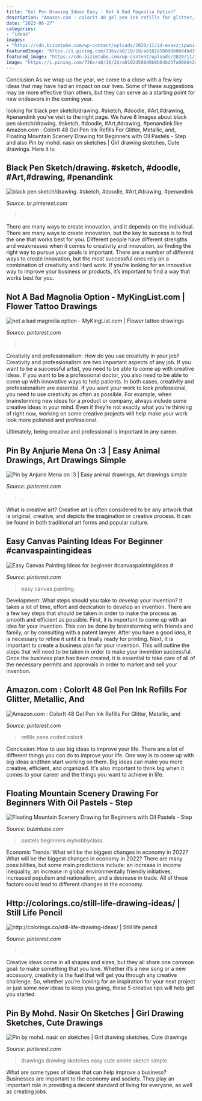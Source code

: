 ```yaml
---
title: "Gel Pen Drawing Ideas Easy - Not A Bad Magnolia Option"
description: "Amazon.com : colorit 48 gel pen ink refills for glitter, metallic, and"
date: "2023-06-27"
categories:
- "ideas"
images:
- "https://cdn.bizimtube.com/wp-content/uploads/2020/11/id-exaszjipwni-youtube-automatic.jpg"
featuredImage: "https://i.pinimg.com/736x/a0/10/2d/a0102d508d0b0b04bd37a008642c7ad9.jpg"
featured_image: "https://cdn.bizimtube.com/wp-content/uploads/2020/11/id-exaszjipwni-youtube-automatic.jpg"
image: "https://i.pinimg.com/736x/a0/10/2d/a0102d508d0b0b04bd37a008642c7ad9.jpg"
---
```



Conclusion
As we wrap up the year, we come to a close with a few key ideas that may have had an impact on our lives. Some of these suggestions may be more effective than others, but they can serve as a starting point for new endeavors in the coming year.

	

		
looking for black pen sketch/drawing. #sketch, #doodle, #Art,#drawing, #penandink you've visit to the right page. We have 8 Images about black pen sketch/drawing. #sketch, #doodle, #Art,#drawing, #penandink like Amazon.com : ColorIt 48 Gel Pen Ink Refills For Glitter, Metallic, and, Floating Mountain Scenery Drawing for Beginners with Oil Pastels - Step and also Pin by mohd. nasir on sketches | Girl drawing sketches, Cute drawings. Here it is:
		
    
## Black Pen Sketch/drawing. #sketch, #doodle, #Art,#drawing, #penandink

<img loading=lazy src="https://i.pinimg.com/originals/6a/84/13/6a841361bb1894bc12f74a8912197a04.jpg" onerror="this.onerror=null;this.src='https://tse2.mm.bing.net/th?id=OIP.CtOb_JwUVy1h3UswrUVG3wHaL7&amp;pid=15.1';" alt="black pen sketch/drawing. #sketch, #doodle, #Art,#drawing, #penandink">

_Source: br.pinterest.com_

>. 

	

There are many ways to create innovation, and it depends on the individual.
There are many ways to create innovation, but the key to success is to find the one that works best for you. Different people have different strengths and weaknesses when it comes to creativity and innovation, so finding the right way to pursue your goals is important. There are a number of different ways to create innovation, but the most successful ones rely on a combination of creativity and Hard work. If you’re looking for an innovative way to improve your business or products, it’s important to find a way that works best for you.

    
## Not A Bad Magnolia Option - MyKingList.com | Flower Tattoo Drawings

<img loading=lazy src="https://i.pinimg.com/736x/c8/bd/1d/c8bd1d4fb4e4ca581a5bc732e8dbd6b5.jpg" onerror="this.onerror=null;this.src='https://tse4.mm.bing.net/th?id=OIP.Gp4yM0bjR-P3cU-TRhzTPwHaKe&amp;pid=15.1';" alt="not a bad magnolia option - MyKingList.com | Flower tattoo drawings">

_Source: pinterest.com_

>. 

	

Creativity and professionalism: How do you use creativity in your job?
Creativity and professionalism are two important aspects of any job. If you want to be a successful artist, you need to be able to come up with creative ideas. If you want to be a professional doctor, you also need to be able to come up with innovative ways to help patients. In both cases, creativity and professionalism are essential.
If you want your work to look professional, you need to use creativity as often as possible. For example, when brainstorming new ideas for a product or company, always include some creative ideas in your mind. Even if they’re not exactly what you’re thinking of right now, working on some creative projects will help make your work look more polished and professional.

Ultimately, being creative and professional is important in any career.

    
## Pin By Anjurie Mena On :3 | Easy Animal Drawings, Art Drawings Simple

<img loading=lazy src="https://i.pinimg.com/736x/04/c5/2f/04c52f234d35616f90370ab67e83607e.jpg" onerror="this.onerror=null;this.src='https://tse3.mm.bing.net/th?id=OIP.86s9GDzLJ_Vj-22Y3s9QgAHaJ3&amp;pid=15.1';" alt="Pin by Anjurie Mena on :3 | Easy animal drawings, Art drawings simple">

_Source: pinterest.com_

>. 

	

What is creative art?
Creative art is often considered to be any artwork that is original, creative, and depicts the imagination or creative process. It can be found in both traditional art forms and popular culture.

    
## Easy Canvas Painting Ideas For Beginner #canvaspaintingideas #

<img loading=lazy src="https://i.pinimg.com/736x/cc/68/4e/cc684ebf14e75a447b4cffd44b8edc86.jpg" onerror="this.onerror=null;this.src='https://tse3.mm.bing.net/th?id=OIP.9_cTiRM8DJTj7UgrA8JMUAHaJ3&amp;pid=15.1';" alt="Easy Canvas Painting Ideas for beginner #canvaspaintingideas #">

_Source: pinterest.com_

>easy canvas painting. 

	

Development: What steps should you take to develop your invention?
It takes a lot of time, effort and dedication to develop an invention. There are a few key steps that should be taken in order to make the process as smooth and efficient as possible. First, it is important to come up with an idea for your invention. This can be done by brainstorming with friends and family, or by consulting with a patent lawyer. After you have a good idea, it is necessary to refine it until it is finally ready for printing. Next, it is important to create a business plan for your invention. This will outline the steps that will need to be taken in order to make your invention successful. Once the business plan has been created, it is essential to take care of all of the necessary permits and approvals in order to market and sell your invention.

    
## Amazon.com : ColorIt 48 Gel Pen Ink Refills For Glitter, Metallic, And

<img loading=lazy src="https://i.pinimg.com/736x/55/06/ab/5506ab2c9ddbf6b05a73616c47926386.jpg" onerror="this.onerror=null;this.src='https://tse4.mm.bing.net/th?id=OIP.wdA3gP5QVkZhzv3kDgmX4wHaI4&amp;pid=15.1';" alt="Amazon.com : ColorIt 48 Gel Pen Ink Refills For Glitter, Metallic, and">

_Source: pinterest.com_

>refills pens coded colorit. 

	

Conclusion: How to use big ideas to improve your life.
There are a lot of different things you can do to improve your life. One way is to come up with big ideas andthen start working on them. Big ideas can make you more creative, efficient, and organized. It's also important to think big when it comes to your career and the things you want to achieve in life.

    
## Floating Mountain Scenery Drawing For Beginners With Oil Pastels - Step

<img loading=lazy src="https://cdn.bizimtube.com/wp-content/uploads/2020/11/id-exaszjipwni-youtube-automatic.jpg" onerror="this.onerror=null;this.src='https://tse4.mm.bing.net/th?id=OIP._gAKy12EG8ZKchKpBT8g6AHaEK&amp;pid=15.1';" alt="Floating Mountain Scenery Drawing for Beginners with Oil Pastels - Step">

_Source: bizimtube.com_

>pastels beginners myhobbyclass. 

	

Economic Trends: What will be the biggest changes in economy in 2022?
What will be the biggest changes in economy in 2022? There are many possibilities, but some main predictions include: an increase in income inequality, an increase in global environmentally friendly initiatives, increased populism and nationalism, and a decrease in trade. All of these factors could lead to different changes in the economy.

    
## Http://colorings.co/still-life-drawing-ideas/ | Still Life Pencil

<img loading=lazy src="https://i.pinimg.com/736x/14/cb/b8/14cbb8f00be76ef71483f9880288047e.jpg" onerror="this.onerror=null;this.src='https://tse4.mm.bing.net/th?id=OIP.gRouvGkgWEC7OoRL3xk4xgHaJ9&amp;pid=15.1';" alt="http://colorings.co/still-life-drawing-ideas/ | Still life pencil">

_Source: pinterest.com_

>. 

	

Creative ideas come in all shapes and sizes, but they all share one common goal: to make something that you love. Whether it’s a new song or a new accessory, creativity is the fuel that will get you through any creative challenge. So, whether you’re looking for an inspiration for your next project or just some new ideas to keep you going, these 5 creative tips will help get you started.

    
## Pin By Mohd. Nasir On Sketches | Girl Drawing Sketches, Cute Drawings

<img loading=lazy src="https://i.pinimg.com/736x/a0/10/2d/a0102d508d0b0b04bd37a008642c7ad9.jpg" onerror="this.onerror=null;this.src='https://tse4.mm.bing.net/th?id=OIP.2v2WcLRvzT36LAbgGYdEKAHaLC&amp;pid=15.1';" alt="Pin by mohd. nasir on sketches | Girl drawing sketches, Cute drawings">

_Source: pinterest.com_

>drawings drawing sketches easy cute anime sketch simple. 

	

What are some types of ideas that can help improve a business?
Businesses are important to the economy and society. They play an important role in providing a decent standard of living for everyone, as well as creating jobs.

